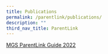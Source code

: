 ```yaml
---
title: Publications
permalink: /parentlink/publications/
description: ""
third_nav_title: ParentLink
---
```








[MGS ParentLink Guide 2022](https://issuu.com/mgsedu/docs/mgs_parentlink_guide_2021_final)